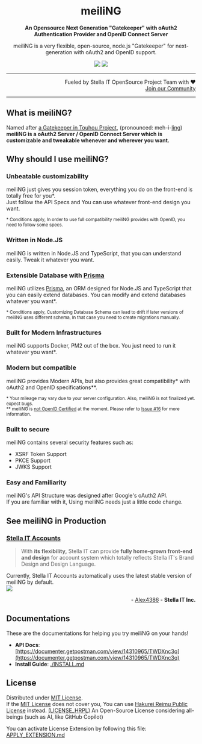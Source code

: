 <h1 align="center">meiliNG</h1>
<p align="center">
  <strong>An Opensource Next Generation "Gatekeeper" with oAuth2 Authentication Provider and OpenID Connect Server</strong>
</p>
<p align="center">
  meiliNG is a very flexible, open-source, node.js "Gatekeeper" for next-generation with oAuth2 and OpenID support.
</p>

<p align="center">
  <a href="https://github.com/meili-ng/meiliNG/actions/workflows/eslint.yml"><img src="https://github.com/meili-ng/meiliNG/actions/workflows/eslint.yml/badge.svg" /></a>
  <a href="https://github.com/meili-ng/meiliNG/actions/workflows/tsc.yml"><img src="https://github.com/meili-ng/meiliNG/actions/workflows/tsc.yml/badge.svg" /></a>
</p>

<hr>

<p align="right">
  Fueled by Stella IT OpenSource Project Team with ❤️<br>
  <a href="https://opensource.stella-it.com/discord/">Join our Community</a>
</p> 

<hr>

## What is meiliNG?
Named after [a Gatekeeper in Touhou Project](https://hong.meili.ng), (pronounced: meh-i-[ling](https://www.lingscars.com))  
**meiliNG is a oAuth2 Server / OpenID Connect Server which is customizable and tweakable whenever and wherever you want.**

## Why should I use meiliNG?
### Unbeatable customizability
meiliNG just gives you session token, everything you do on the front-end is totally free for you*.  
Just follow the API Specs and You can use whatever front-end design you want.

<sub>* Conditions apply, In order to use full compatibility meiliNG provides with OpenID, you need to follow some specs.</sub>

### Written in Node.JS
meiliNG is written in Node.JS and TypeScript, that you can  understand easily. Tweak it whatever you want.

### Extensible Database with [Prisma](https://prisma.io)
meiliNG utilizes [Prisma](https://github.com/prisma/prisma), an ORM designed for Node.JS and TypeScript that you can easily extend databases. You can modify and extend databases whatever you want*.

<sub>* Conditions apply, Customizing Database Schema can lead to drift if later versions of meiliNG uses different schema, In that case you need to create migrations manually.</sub>

### Built for Modern Infrastructures
meiliNG supports Docker, PM2 out of the box. You just need to run it whatever you want*.

### Modern but compatible
meiliNG provides Modern APIs, but also provides great compatibility* with oAuth2 and OpenID specifications**.

<sub>* Your mileage may vary due to your server configuration. Also, meiliNG is not finalized yet. expect bugs.
</sub>  
<sub>** meiliNG is <a href="https://user-images.githubusercontent.com/27724108/123002109-7abecf80-d3ec-11eb-85c8-5a349fe152c0.png">not OpenID Certified</a> at the moment. Please refer to <a href="https://github.com/meiling-gatekeeper/meiling/issues/16">Issue #16</a> for more information.</sub>

### Built to secure
meiliNG contains several security features such as:
* XSRF Token Support
* PKCE Support
* JWKS Support

### Easy and Familiarity
meiliNG's API Structure was designed after Google's oAuth2 API.  
If you are familiar with it, Using meiliNG needs just a little code change.  


## See meiliNG in Production

### [Stella IT Accounts](https://accounts.stella-it.com)
> With **its flexibility,** Stella IT can provide **fully home-grown front-end and design** for account system which totally reflects Stella IT's Brand Design and Design Language.

Currently, Stella IT Accounts automatically uses the latest stable version of meiliNG by default.  
<a href="https://github.com/meili-ng/meiliNG/actions/workflows/deploy-s4ait-production.yml"><img src="https://github.com/meili-ng/meiliNG/actions/workflows/deploy-s4ait-production.yml/badge.svg" /></a>
<p align="right">- <a href="https://github.com/Alex4386">Alex4386</a> - <b>Stella IT Inc.</b></p>


## Documentations
These are the documentations for helping you try meiliNG on your hands!

* **API Docs**: [https://documenter.getpostman.com/view/14310965/TWDXnc3q](https://documenter.getpostman.com/view/14310965/TWDXnc3q)
* **Install Guide**: [./INSTALL.md](./INSTALL.md)

## License
Distributed under [MIT License](LICENSE).  
If the [MIT License](LICENSE) does not cover you, You can use [Hakurei Reimu Public License](https://github.com/Alex4386/HRPL) instead. [(LICENSE_HRPL)](LICENSE_HRPL) An Open-Source License considering all-beings (such as AI, like GitHub Copilot)  

You can activate License Extension by following this file: [APPLY_EXTENSION.md](APPLY_EXTENSION.md)
